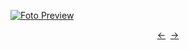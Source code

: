[![Foto Preview](preview/project-9.avif)](https://DominicNikolai.github.io/project-9)

<div align="center" style="display: flex; justify-content: center;">
  <a  href="https://github.com/DominicNikolai/project-8" target="_blank">&#8592;</a>
  &nbsp;&nbsp;
  <a  href="https://github.com/DominicNikolai/project-10" target="_blank">&#8594;</a>
</div>
